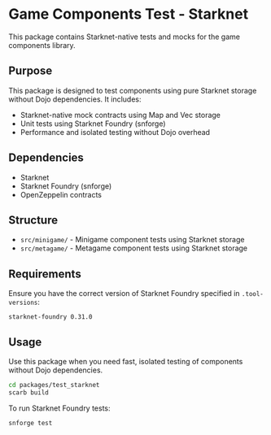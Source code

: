 # Game Components Test - Starknet

This package contains Starknet-native tests and mocks for the game components library.

## Purpose

This package is designed to test components using pure Starknet storage without Dojo dependencies. It includes:

- Starknet-native mock contracts using Map and Vec storage
- Unit tests using Starknet Foundry (snforge)
- Performance and isolated testing without Dojo overhead

## Dependencies

- Starknet
- Starknet Foundry (snforge)
- OpenZeppelin contracts

## Structure

- `src/minigame/` - Minigame component tests using Starknet storage
- `src/metagame/` - Metagame component tests using Starknet storage

## Requirements

Ensure you have the correct version of Starknet Foundry specified in `.tool-versions`:

```
starknet-foundry 0.31.0
```

## Usage

Use this package when you need fast, isolated testing of components without Dojo dependencies.

```bash
cd packages/test_starknet
scarb build
```

To run Starknet Foundry tests:
```bash
snforge test
``` 